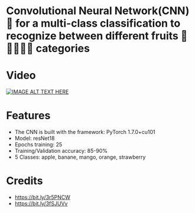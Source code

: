 # Convolutional Neural Network(CNN)🧠 for a multi-class classification to recognize between different fruits 🍎🍌🥭🍊🍓 categories

# Video
[![IMAGE ALT TEXT HERE](https://img.youtube.com/vi/C0H_cwjKl_Y/0.jpg)](https://www.youtube.com/watch?v=C0H_cwjKl_Y)

# Features
- The CNN is built with the framework: PyTorch 1.7.0+cu101
- Model: resNet18
- Epochs training: 25
- Training/Validation accuracy: 85-90%
- 5 Classes: apple, banane, mango, orange, strawberry

# Credits
- https://bit.ly/3r5PNCW
- https://bit.ly/3fSJUVv
